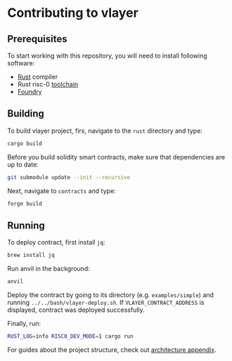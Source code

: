 # Contributing to vlayer

## Prerequisites

To start working with this repository, you will need to install following software:

- [Rust](https://www.rust-lang.org/tools/install) compiler
- Rust risc-0 [toolchain](https://dev.risczero.com/api/zkvm/quickstart)
- [Foundry](https://book.getfoundry.sh/getting-started/installation)

## Building

To build vlayer project, firs, navigate to the `rust` directory and type:

```sh
cargo build
```

Before you build solidity smart contracts, make sure that dependencies are up to date:
```sh
git submodule update --init --recursive
```

Next, navigate to `contracts` and type:
```sh
forge build
```

## Running

To deploy contract, first install `jq`:

```sh
brew install jq
```

Run anvil in the background:
```sh
anvil
```

Deploy the contract by going to its directory (e.g. `examples/simple`) and running `../../bash/vlayer-deploy.sh`.
If `VLAYER_CONTRACT_ADDRESS` is displayed, contract was deployed successfully.

Finally, run:

```sh
RUST_LOG=info RISC0_DEV_MODE=1 cargo run
```

For guides about the project structure, check out [architecture appendix](/appendix/architecture.md).


